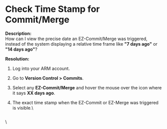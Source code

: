 # Check Time Stamp for Commit/Merge

**Description:**\
How can I view the precise date an EZ-Commit/Merge was triggered, instead of the system displaying a relative time frame like **"7 days ago"** or **"14 days ago"**?

**Resolution:**

1. Log into your ARM account.
2. Go to **Version Control > Commits**.
3. Select any **EZ-Commit/Merge** and hover the mouse over the icon where it says **XX days ago**.
4.  The exact time stamp when the EZ-Commit or EZ-Merge was triggered is visible.\


    <figure><img src="https://cdn.document360.io/8711f4e7-c040-4616-aac9-d947f87e4619/Images/Documentation/image-N6GABODG.png" alt=""><figcaption></figcaption></figure>

\
